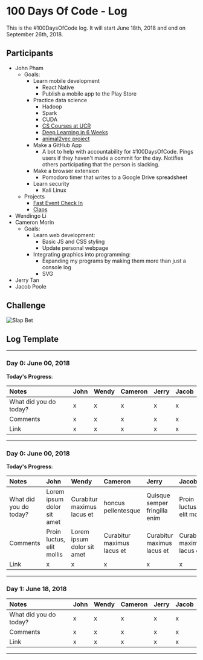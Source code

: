 # 100 Days Of Code - Log

This is the #100DaysOfCode log. It will start June 18th, 2018 and end on September 26th, 2018.

## Participants

* John Pham
  * Goals:
    * Learn mobile development
      * React Native
      * Publish a mobile app to the Play Store
    * Practice data science
      * Hadoop
      * Spark
      * CUDA
      * [CS Courses at UCR](https://github.com/JohnPhamous/cs-courses-at-ucr)
      * [Deep Learning in 6 Weeks](https://github.com/llSourcell/Learn_Deep_Learning_in_6_Weeks/)
      * [animal2vec project](https://github.com/JohnPhamous/animal2vec)
    * Make a GitHub App
      * A bot to help with accountability for #100DaysOfCode. Pings users if they haven't made a commit for the day. Notifies others participating that the person is slacking.
    * Make a browser extension
      * Pomodoro timer that writes to a Google Drive spreadsheet
    * Learn security
      * Kali Linux
  * Projects
    * [Fast Event Check In](https://github.com/JohnPhamous/fast-event-checkin)
    * [Claps](https://github.com/JohnPhamous/claps)
* Wendingo Li
* Cameron Morin
  * Goals:
    * Learn web development:
	  * Basic JS and CSS styling
	  * Update personal webpage
	* Integrating graphics into programming:
	  * Expanding my programs by making them more than just a console log
	  * SVG
* Jerry Tan
* Jacob Poole

## Challenge

![Slap Bet](https://media.giphy.com/media/VwGLr1hhleHjW/giphy.gif)

## Log Template

---

### Day 0: June 00, 2018

**Today's Progress**: 

| Notes | John | Wendy | Cameron | Jerry | Jacob |
|:---|:---|:---|:---|:---|:---|
| What did you do today? | x | x | x | x | x |
| Comments | x | x | x | x | x |
| Link | x | x | x | x | x |

---

### Day 0: June 00, 2018

**Today's Progress**: 

| Notes | John | Wendy | Cameron | Jerry | Jacob |
|:---|:---|:---|:---|:---|:---|
| What did you do today? | Lorem ipsum dolor sit amet | Curabitur maximus lacus et | honcus pellentesque | Quisque semper fringilla enim | Proin luctus, elit mollis  |
| Comments | Proin luctus, elit mollis | Lorem ipsum dolor sit amet | Curabitur maximus lacus et | Curabitur maximus lacus et | Curabitur maximus lacus et |
| Link | x | x | x | x | x |

---

### Day 1: June 18, 2018

| Notes | John | Wendy | Cameron | Jerry | Jacob |
|:---|:---|:---|:---|:---|:---|
| What did you do today? | x | x | x | x | x |
| Comments | x | x | x | x | x |
| Link | x | x | x | x | x |

---
